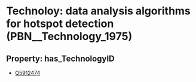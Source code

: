 # Technoloy: __data analysis algorithms for hotspot detection__ (PBN__Technology_1975)

## Property: has_TechnologyID

* [Q5912474](Q5912474)

